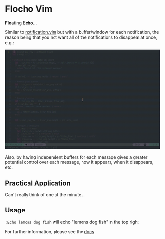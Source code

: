 Flocho Vim
==========

**Flo**ating E**cho**...

Similar to [notification.vim](https://github.com/wsdjeg/notifications.vim/tree/master/plugin) but with a buffer/window for each notification, the reason being that you not want all of the notifications to disappear at once, e.g.:

![demo](./media/demo.gif)


Also, by having independent buffers for each message gives a greater potential control over each message, how it appears, when it disappears, etc.


## Practical Application

Can't really think of one at the minute...


## Usage

`:Echo lemons dog fish` will echo "lemons dog fish" in the top right

For further information, please see the [docs](./doc/flocho.txt)
